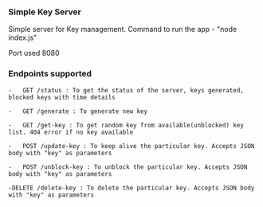 ### Simple Key Server

Simple server for Key management. Command to run the app - "node index.js"

Port used 8080

### Endpoints supported

	-	GET /status : To get the status of the server, keys generated, blocked keys with time details

	-	GET /generate : To generate new key

	-	GET /get-key : To get random key from available(unblocked) key list. 404 error if no key available

	-	POST /update-key : To keep alive the particular key. Accepts JSON body with "key" as parameters

	-	POST /unblock-key : To unblock the particular key. Accepts JSON body with "key" as parameters

	-DELETE /delete-key : To delete the particular key. Accepts JSON body with "key" as parameters
